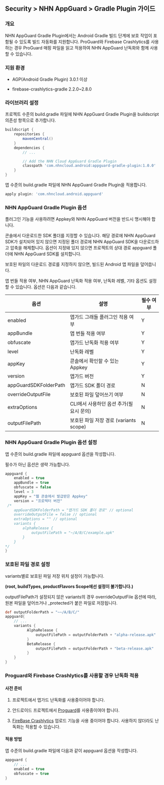 ## Security > NHN AppGuard > Gradle Plugin 가이드

### 개요

NHN AppGuard Gradle Plugin에서는 Android Gradle 빌드 단계에 보호 작업이 포함될 수 있도록 빌드 자동화를 지원합니다. ProGuard와 Firebase Crashlytics를 사용하는 경우 ProGuard 매핑 파일을 읽고 적용하여 NHN AppGuard 난독화와 함께 사용할 수 있습니다.

### 지원 환경

- AGP(Android Gradle Plugin) 3.0.1 이상

- firebase-crashlytics-gradle 2.2.0~2.8.0

### 라이브러리 설정

프로젝트 수준의 build.gradle 파일에 NHN AppGuard Gradle Plugin을 buildscript 의존성 항목으로 추가합니다.

```groovy
buildscript {
    repositories {
        mavenCentral()
    }
    dependencies {
        // ...

        // Add the NHN Cloud AppGuard Gradle Plugin
        classpath 'com.nhncloud.android:appguard-gradle-plugin:1.0.0'
    }
}
```

앱 수준의 build.gradle 파일에 NHN AppGuard Gradle Plugin을 적용합니다.

```groovy
apply plugin: 'com.nhncloud.android.appguard'
```

### NHN AppGuard Gradle Plugin 옵션

플러그인 기능을 사용하려면 Appkey와 NHN AppGuard 버전을 반드시 명시해야 합니다.

콘솔에서 다운로드한 SDK 폴더를 지정할 수 있습니다. 해당 경로에 NHN AppGuard SDK가 설치되어 있지 않으면 지정된 폴더 경로에 NHN AppGuard SDK을 다운로드하고 압축을 해제합니다. 옵션이 지정돼 있지 않으면 프로젝트의 상대 경로 appguard 폴더에 NHN AppGuard SDK를 설치합니다.

보호된 파일의 다운로드 경로를 지정하지 않으면, 빌드된 Android 앱 파일을 덮어씁니다.

앱 번들 적용 여부, NHN AppGuard 난독화 적용 여부, 난독화 레벨, 기타 옵션도 설정할 수 있습니다. 옵션은 다음과 같습니다.

| 옵션                    | 설명                            | 필수 여부 |
| --------------------- | ----------------------------- | ----- |
| enabled               | 앱가드 그래들 플러그인 적용 여부            | Y     |
| appBundle             | 앱 번들 적용 여부                    | Y     |
| obfuscate             | 앱가드 난독화 적용 여부                 | Y     |
| level                 | 난독화 레벨                        | Y     |
| appKey                | 콘솔에서 확인할 수 있는 Appkey          | Y     |
| version               | 앱가드 버전                        | Y     |
| appGuardSDKFolderPath | 앱가드 SDK 폴더 경로                 | N     |
| overrideOutputFile    | 보호된 파일 덮어쓰기 여부                | N     |
| extraOptions          | CLI에서 사용하던 옵션 추가(필요시 문의)      | N     |
| outputFilePath        | 보호된 파일 저장 경로 (variants scope) | N     |

### NHN AppGuard Gradle Plugin 옵션 설정

앱 수준의 build.gradle 파일에 appguard 옵션을 작성합니다.

필수가 아닌 옵션은 생략 가능합니다.

```groovy
appguard {
    enabled = true
    appBundle = true
    obfuscate = false
    level = 3
    appKey = "웹 콘솔에서 발급받은 Appkey"
    version = "프로텍터 버전"
 /*   
    appGuardSDKFolderPath = "앱가드 SDK 폴더 경로" // optional
    overrideOutputFile = false // optional
    extraOptions = "" // optional
    variants {
        alphaRelease {
            outputFilePath = "~/A/B/C/example.apk"
        }
    }
*/
}
```

### 보호된 파일 경로 설정

variants별로 보호된 파일 저장 위치 설정이 가능합니다.

**(root, buildTypes, productFlavors Scope에선 설정이 불가합니다.)**

outputFilePath가 설정되지 않은 variants의 경우 overrideOutputFile 옵션에 따라, 원본 파일을 덮어쓰거나 _protected가 붙은 파일로 저장됩니다.

```groovy
def outputFolderPath = "~~/A/B/C/"
appguard{
    // ...
    variants {
          AlphaRelease {
              outputFilePath = outputFolderPath + "alpha-release.apk"
          }     
          BetaRelease {
              outputFilePath = outputFolderPath + "beta-release.apk"
          }  
    }     
}
```

### Proguard와 Firebase Crashlytics를 사용할 경우 난독화 적용

#### 사전 준비

1. 프로젝트에서 앱가드 난독화를 사용중이어야 합니다.

2. 안드로이드 프로젝트에서 [Proguard](https://www.guardsquare.com/manual/home)를 사용중이여야 합니다.

3. [FireBase Crashlytics](https://firebase.google.com/docs/crashlytics) 업로드 기능을 사용 중이어야 합니다. 사용하지 않더라도 난독화는 적용할 수 있습니다.

#### 적용 방법

앱 수준의 build.gradle 파일에 다음과 같이 appguard 옵션을 작성합니다.

```groovy
appguard {
    // ...
    enabled = true
    obfuscate = true
}
```
